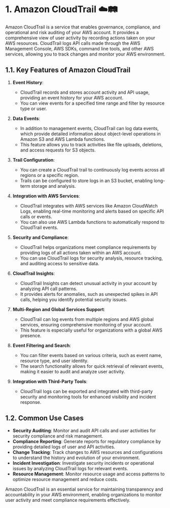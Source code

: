 # 1. Amazon CloudTrail ☁️🛤️

Amazon CloudTrail is a service that enables governance, compliance, and operational and risk auditing of your AWS account. It provides a comprehensive view of user activity by recording actions taken on your AWS resources. CloudTrail logs API calls made through the AWS Management Console, AWS SDKs, command line tools, and other AWS services, allowing you to track changes and monitor your AWS environment.

## 1.1. Key Features of Amazon CloudTrail

1. **Event History**:

   - CloudTrail records and stores account activity and API usage, providing an event history for your AWS account.
   - You can view events for a specified time range and filter by resource type or user.

2. **Data Events**:

   - In addition to management events, CloudTrail can log data events, which provide detailed information about object-level operations in Amazon S3 and AWS Lambda functions.
   - This feature allows you to track activities like file uploads, deletions, and access requests for S3 objects.

3. **Trail Configuration**:

   - You can create a CloudTrail trail to continuously log events across all regions or a specific region.
   - Trails can be configured to store logs in an S3 bucket, enabling long-term storage and analysis.

4. **Integration with AWS Services**:

   - CloudTrail integrates with AWS services like Amazon CloudWatch Logs, enabling real-time monitoring and alerts based on specific API calls or events.
   - You can also use AWS Lambda functions to automatically respond to CloudTrail events.

5. **Security and Compliance**:

   - CloudTrail helps organizations meet compliance requirements by providing logs of all actions taken within an AWS account.
   - You can use CloudTrail logs for security analysis, resource tracking, and auditing access to sensitive data.

6. **CloudTrail Insights**:

   - CloudTrail Insights can detect unusual activity in your account by analyzing API call patterns.
   - It provides alerts for anomalies, such as unexpected spikes in API calls, helping you identify potential security issues.

7. **Multi-Region and Global Services Support**:

   - CloudTrail can log events from multiple regions and AWS global services, ensuring comprehensive monitoring of your account.
   - This feature is especially useful for organizations with a global AWS presence.

8. **Event Filtering and Search**:

   - You can filter events based on various criteria, such as event name, resource type, and user identity.
   - The search functionality allows for quick retrieval of relevant events, making it easier to audit and analyze user activity.

9. **Integration with Third-Party Tools**:
   - CloudTrail logs can be exported and integrated with third-party security and monitoring tools for enhanced visibility and incident response.

## 1.2. Common Use Cases

- **Security Auditing**: Monitor and audit API calls and user activities for security compliance and risk management.
- **Compliance Reporting**: Generate reports for regulatory compliance by providing detailed logs of user and API activities.
- **Change Tracking**: Track changes to AWS resources and configurations to understand the history and evolution of your environment.
- **Incident Investigation**: Investigate security incidents or operational issues by analyzing CloudTrail logs for relevant events.
- **Resource Management**: Monitor resource usage and access patterns to optimize resource management and reduce costs.

Amazon CloudTrail is an essential service for maintaining transparency and accountability in your AWS environment, enabling organizations to monitor user activity and meet compliance requirements effectively.

